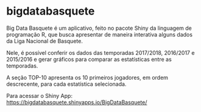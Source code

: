 # bigdatabasquete
 
Big Data Basquete é um aplicativo, feito no pacote Shiny da linguagem de programação R, que busca apresentar de maneira interativa alguns dados da Liga Nacional de Basquete. 
 
Nele, é possível conferir os dados das temporadas 2017/2018, 2016/2017 e 2015/2016 e gerar gráficos para comparar as estatísticas entre as temporadas.

A seção TOP-10 apresenta os 10 primeiros jogadores, em ordem descrecente, para cada estatística selecionada.

Para acessar o Shiny App: https://bigdatabasquete.shinyapps.io/BigDataBasquete/
